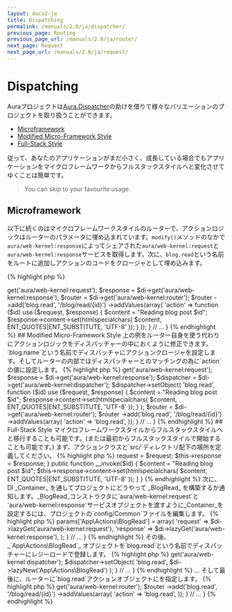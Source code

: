 ```yaml
---
layout: docs2-ja
title: Dispatching
permalink: /manuals/2.0/ja/dispatcher/
previous_page: Routing
previous_page_url: /manuals/2.0/ja/router/
next_page: Request
next_page_url: /manuals/2.0/ja/request/
---
```


# Dispatching

Auraプロジェクトは[Aura.Dispatcher](https://github.com/auraphp/Aura.Dispatcher)の助けを借りて様々なバリエーションのプロジェクトを取り扱うことができます。

* [Microframework](#microframework)
* [Modified Micro-Framework Style](#modified-micro-framework-style)
* [Full-Stack Style](#full-stack-style)

従って、あなたのアプリケーションがまだ小さく、成長している場合でもアプリケーションをマイクロフレームワークからフルスタックスタイルへと変化させてゆくことは簡単です。

> You can skip to your favourite usage.

## Microframework

以下に続くのはマイクロフレームワークスタイルのルーターで、アクションロジックはルーターのパラメータに埋め込まれています。`modify()`メソッドのなかで`aura/web-kernel:response`によってシェアされた`aura/web-kernel:request`と`aura/web-kernel:response`サービスを取得します。次に、`blog.read`という名前をルートに追加しアクションのコードをクロージャとして埋め込みます。

{% highlight php %}
<?php
namespace Aura\Web_Project\_Config;

use Aura\Di\Config;
use Aura\Di\Container;

class Common extends Config
{
    // ...

    public function modify(Container $di)
    {
        $request = $di->get('aura/web-kernel:request');
        $response = $di->get('aura/web-kernel:response');

        $router = $di->get('aura/web-kernel:router');
        $router
            ->add('blog.read', '/blog/read/{id}')
            ->addValues(array(
                'action' => function ($id) use ($request, $response) {
                    $content = "Reading blog post $id";
                    $response->content->set(htmlspecialchars(
                        $content, ENT_QUOTES|ENT_SUBSTITUTE, 'UTF-8'
                    ));
                }
            ));
    }

    // ...
}
{% endhighlight %}

## Modified Micro-Framework Style

上の例をルーター自身を使う代わりにアクションロジックをディスパッチャーの中におくように修正できます。

`blog.name`という名前でディスパッチャにアクションクロージャを設定します。そしてルーターの内部ではディスパッチャーとのマッチングの為に`action`の値に設定します。

{% highlight php %}
<?php
namespace Aura\Web_Project\_Config;

use Aura\Di\Config;
use Aura\Di\Container;

class Common extends Config
{
    // ...

    public function modify(Container $di)
    {
        $request = $di->get('aura/web-kernel:request');
        $response = $di->get('aura/web-kernel:response');

        $dispatcher = $di->get('aura/web-kernel:dispatcher');
        $dispatcher->setObject(
            'blog.read',
            function ($id) use ($request, $response) {
                $content = "Reading blog post $id";
                $response->content->set(htmlspecialchars(
                    $content, ENT_QUOTES|ENT_SUBSTITUTE, 'UTF-8'
                ));
            }
        );

        $router = $di->get('aura/web-kernel:router');
        $router
            ->add('blog.read', '/blog/read/{id}')
            ->addValues(array(
                'action' => 'blog.read',
            ));
    }

    // ...
}
{% endhighlight %}

## Full-Stack Style

マイクロフレームワークスタイルからフルスタックスタイルへと移行することも可能です。(または最初からフルスタックスタイルで開始することも可能です。)

まず、アクションクラスと`src/`ディレクトリ配下の場所を定義してください。

{% highlight php %}
<?php
/**
 * {$PROJECT_PATH}/src/App/Actions/BlogRead.php
 */
namespace App\Actions;

use Aura\Web\Request;
use Aura\Web\Response;

class BlogRead
{
    public function __construct(Request $request, Response $response)
    {
        $this->request = $request;
        $this->response = $response;
    }

    public function __invoke($id)
    {
        $content = "Reading blog post $id";
        $this->response->content->set(htmlspecialchars(
            $content, ENT_QUOTES|ENT_SUBSTITUTE, 'UTF-8'
        ));
    }
}
{% endhighlight %}

次に、DI _Container_ を通してプロジェクトにどうやって _BlogRead_ を構築するか通知します。_BlogRead_コンストラクタに`aura/web-kernel:request`と`aura/web-kernel:response`サービスオブジェクトを渡すように_Container_を設定するには、プロジェクトの`config/Common`ファイルを編集します。

{% highlight php %}
<?php
namespace Aura\Web_Project\_Config;

use Aura\Di\Config;
use Aura\Di\Container;

class Common extends Config
{
    public function define(Container $di)
    {
        // ...

        $di->params['App\Actions\BlogRead'] = array(
            'request' => $di->lazyGet('aura/web-kernel:request'),
            'response' => $di->lazyGet('aura/web-kernel:response'),
        );
    }

    // ...
}
{% endhighlight %}

その後、 _`App\Actions\BlogRead`_ オブジェクトを`blog.read`という名前でディスパッチャーにレジーロードで登録します。

{% highlight php %}
<?php
namespace Aura\Web_Project\_Config;

use Aura\Di\Config;
use Aura\Di\Container;

class Common extends Config
{
    // ...

    public function modify(Container $di)
    {
        // ...
        $dispatcher = $di->get('aura/web-kernel:dispatcher');
        $dispatcher->setObject(
            'blog.read',
            $di->lazyNew('App\Actions\BlogRead')
        );
    }

    // ...
}
{% endhighlight %}

... そして最後に、ルーターに`blog.read`アクションオブジェクトにを指定します。

{% highlight php %}
<?php
namespace Aura\Web_Project\_Config;

use Aura\Di\Config;
use Aura\Di\Container;

class Common extends Config
{
    // ...

    public function modify(Container $di)
    {
        // ...
        $router = $di->get('aura/web-kernel:router');
        $router
            ->add('blog.read', '/blog/read/{id}')
            ->addValues(array(
                'action' => 'blog.read',
            ));
    }

    // ...
}
{% endhighlight %}

